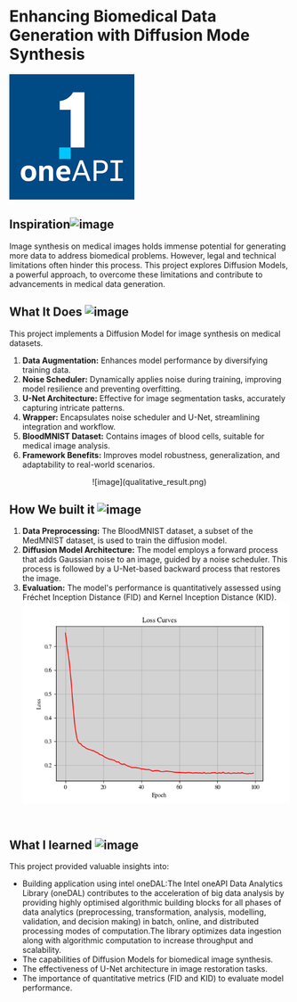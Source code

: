 # Enhancing Biomedical Data Generation with Diffusion Mode Synthesis

![image](218504609-585bcebe-5101-4477-bdd2-3a1ba13a64a8.png)<br>
## Inspiration![image](https://user-images.githubusercontent.com/72274851/218500470-ec078b99-0a50-4b06-a2df-c09e47ecc187.png)

Image synthesis on medical images holds immense potential for generating more data to address biomedical problems. 
However, legal and technical limitations often hinder this process. This project explores Diffusion Models, a powerful approach, to overcome these limitations and contribute to advancements in medical data generation.
<br>


## What It Does ![image](https://user-images.githubusercontent.com/72274851/218503394-b52dfcc9-0620-4f44-94f5-46a09a5cc970.png)

This project implements a Diffusion Model for image synthesis on medical datasets. 
1. **Data Augmentation:** Enhances model performance by diversifying training data.
2. **Noise Scheduler:** Dynamically applies noise during training, improving model resilience and preventing overfitting.
3. **U-Net Architecture:** Effective for image segmentation tasks, accurately capturing intricate patterns.
4. **Wrapper:** Encapsulates noise scheduler and U-Net, streamlining integration and workflow.
5. **BloodMNIST Dataset:** Contains images of blood cells, suitable for medical image analysis.
6. **Framework Benefits:** Improves model robustness, generalization, and adaptability to real-world scenarios.<br>
<center> ![image](qualitative_result.png) </center>

## How We built it ![image](https://user-images.githubusercontent.com/72274851/218502434-f6e66043-0db0-4f85-b7f4-f33b2d33df1f.png)


1. **Data Preprocessing:** The BloodMNIST dataset, a subset of the MedMNIST dataset, is used to train the diffusion model.
2. **Diffusion Model Architecture:** The model employs a forward process that adds Gaussian noise to an image, guided by a noise scheduler. This process is followed by a U-Net-based backward process that restores the image.
3. **Evaluation:** The model's performance is quantitatively assessed using Fréchet Inception Distance (FID) and Kernel Inception Distance (KID).
![image](loss_curve.png)
<br>

## What I learned ![image](https://user-images.githubusercontent.com/72274851/218499685-e8d445fc-e35e-4ab5-abc1-c32462592603.png)


This project provided valuable insights into:

* Building application using intel oneDAL:The Intel oneAPI Data Analytics Library (oneDAL) contributes to the acceleration of big data analysis by providing highly optimised algorithmic building blocks for all phases of data analytics (preprocessing, transformation, analysis, modelling, validation, and decision making) in batch, online, and distributed processing modes of computation.The library optimizes data ingestion along with algorithmic computation to increase throughput and scalability.
* The capabilities of Diffusion Models for biomedical image synthesis.
* The effectiveness of U-Net architecture in image restoration tasks.
* The importance of quantitative metrics (FID and KID) to evaluate model performance.
